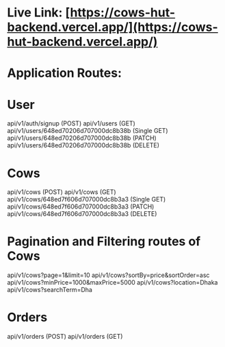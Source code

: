 # Live Link: [https://cows-hut-backend.vercel.app/](https://cows-hut-backend.vercel.app/)

# Application Routes:

# User

api/v1/auth/signup (POST)
api/v1/users (GET)
api/v1/users/648ed70206d707000dc8b38b (Single GET)
api/v1/users/648ed70206d707000dc8b38b (PATCH)
api/v1/users/648ed70206d707000dc8b38b (DELETE)

# Cows

api/v1/cows (POST)
api/v1/cows (GET)
api/v1/cows/648ed7f606d707000dc8b3a3 (Single GET)
api/v1/cows/648ed7f606d707000dc8b3a3 (PATCH)
api/v1/cows/648ed7f606d707000dc8b3a3 (DELETE)

# Pagination and Filtering routes of Cows

api/v1/cows?page=1&limit=10
api/v1/cows?sortBy=price&sortOrder=asc
api/v1/cows?minPrice=1000&maxPrice=5000
api/v1/cows?location=Dhaka
api/v1/cows?searchTerm=Dha

# Orders

api/v1/orders (POST)
api/v1/orders (GET)
